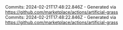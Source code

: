 Commits: 2024-02-21T17:48:22.846Z - Generated via https://github.com/marketplace/actions/artificial-grass
<br>
Commits: 2024-02-21T17:48:22.846Z - Generated via https://github.com/marketplace/actions/artificial-grass
<br>
